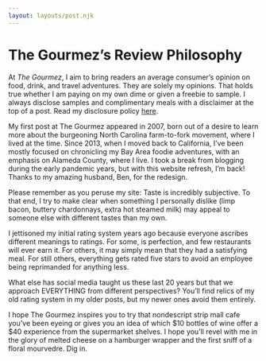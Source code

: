 ```yaml
---
layout: layouts/post.njk
---
```

<h1>The Gourmez’s Review Philosophy</h1>

At _The Gourmez_, I aim to bring readers an average consumer’s opinion on food, drink, and travel adventures. They are solely my opinions. That holds true whether I am paying on my own dime or given a freebie to sample. I always disclose samples and complimentary meals with a disclaimer at the top of a post. Read my disclosure policy [here](/disclosures).

My first post at The Gourmez appeared in 2007, born out of a desire to learn more about the burgeoning North Carolina farm-to-fork movement, where I lived at the time. Since 2013, when I moved back to California, I’ve been mostly focused on chronicling my Bay Area foodie adventures, with an emphasis on Alameda County, where I live. I took a break from blogging during the early pandemic years, but with this website refresh, I’m back! Thanks to my amazing husband, Ben, for the redesign.

Please remember as you peruse my site: Taste is incredibly subjective. To that end, I try to make clear when something I personally dislike (limp bacon, buttery chardonnays, extra hot steamed milk) may appeal to someone else with different tastes than my own.

I jettisoned my initial rating system years ago because everyone ascribes different meanings to ratings. For some, is perfection, and few restaurants will ever earn it. For others, it may simply mean that they had a satisfying meal. For still others, everything gets rated five stars to avoid an employee being reprimanded for anything less.

What else has social media taught us these last 20 years but that we approach EVERYTHING from different perspectives? You’ll find relics of my old rating system in my older posts, but my newer ones avoid them entirely.

I hope The Gourmez inspires you to try that nondescript strip mall cafe you’ve been eyeing or gives you an idea of which $10 bottles of wine offer a $40 experience from the supermarket shelves. I hope you’ll revel with me in the glory of melted cheese on a hamburger wrapper and the first sniff of a floral mourvedre. Dig in.
